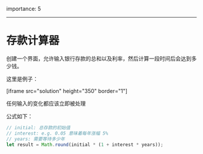importance: 5

---

# 存款计算器

创建一个界面，允许输入银行存款的总和以及利率，然后计算一段时间后会达到多少钱。

这里是例子：

[iframe src="solution" height="350" border="1"]

任何输入的变化都应该立即被处理

公式如下：
```js
// initial: 总存款的初始值
// interest: e.g. 0.05 意味着每年涨幅 5% 
// years: 需要等待多少年
let result = Math.round(initial * (1 + interest * years));
```
